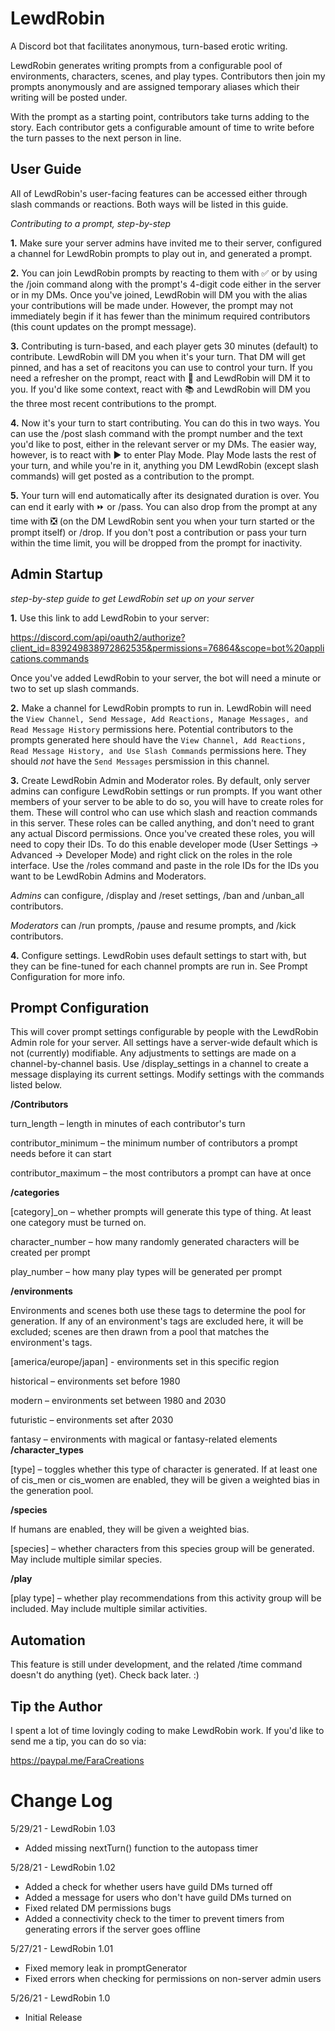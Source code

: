 # LewdRobin
A Discord bot that facilitates anonymous, turn-based erotic writing. 

LewdRobin generates writing prompts from a configurable pool of environments, characters, scenes, and play types. Contributors then join my prompts anonymously and are assigned temporary aliases which their writing will be posted under.

With the prompt as a starting point, contributors take turns adding to the story. Each contributor gets a configurable amount of time to write before the turn passes to the next person in line.

## User Guide
All of LewdRobin's user-facing features can be accessed either through slash commands or reactions. Both ways will be listed in this guide.

*Contributing to a prompt, step-by-step*

**1.**  Make sure your server admins have invited me to their server, configured a channel for LewdRobin prompts to play out in, and generated a prompt.

**2.**  You can join LewdRobin prompts by reacting to them with ✅ or by using the /join command along with the prompt's 4-digit code either in the server or in my DMs. Once you've joined, LewdRobin will DM you with the alias your contributions will be made under. However, the prompt may not immediately begin if it has fewer than the minimum required contributors (this count updates on the prompt message).

**3.**  Contributing is turn-based, and each player gets 30 minutes (default) to contribute. LewdRobin will DM you when it's your turn. That DM will get pinned, and has a set of reacitons you can use to control your turn. If you need a refresher on the prompt, react with 📝 and LewdRobin will DM it to you. If you'd like some context, react with 📚 and LewdRobin will DM you the three most recent contributions to the prompt.

**4.**  Now it's your turn to start contributing. You can do this in two ways. You can use the /post slash command with the prompt number and the text you'd like to post, either in the relevant server or my DMs. The easier way, however, is to react with ▶️ to enter Play Mode. Play Mode lasts the rest of your turn, and while you're in it, anything you DM LewdRobin (except slash commands) will get posted as a contribution to the prompt.

**5.**  Your turn will end automatically after its designated duration is over. You can end it early with ⏩ or /pass. You can also drop from the prompt at any time with ❎ (on the DM LewdRobin sent you when your turn started or the prompt itself) or /drop. If you don't post a contribution or pass your turn within the time limit, you will be dropped from the prompt for inactivity.

## Admin Startup
*step-by-step guide to get LewdRobin set up on your server*

**1.**  Use this link to add LewdRobin to your server:

<https://discord.com/api/oauth2/authorize?client_id=839249838972862535&permissions=76864&scope=bot%20applications.commands>

Once you've added LewdRobin to your server, the bot will need a minute or two to set up slash commands.

**2.**  Make a channel for LewdRobin prompts to run in. LewdRobin will need the `View Channel, Send Message, Add Reactions, Manage Messages, and Read Message History` permissions here. Potential contributors to the prompts generated here should have the `View Channel, Add Reactions, Read Message History, and Use Slash Commands` permissions here. They should *not* have the `Send Messages` persmission in this channel.

**3.**  Create LewdRobin Admin and Moderator roles. By default, only server admins can configure LewdRobin settings or run prompts. If you want other members of your server to be able to do so, you will have to create roles for them. These will control who can use which slash and reaction commands in this server. These roles can be called anything, and don't need to grant any actual Discord permissions. Once you've created these roles, you will need to copy their IDs. To do this enable developer mode (User Settings -> Advanced -> Developer Mode) and right click on the roles in the role interface. Use the /roles command and paste in the role IDs for the IDs you want to be LewdRobin Admins and Moderators.

*Admins* can configure, /display and /reset settings, /ban and /unban_all contributors.

*Moderators* can /run prompts, /pause and resume prompts, and /kick contributors.

**4.**  Configure settings. LewdRobin uses default settings to start with, but they can be fine-tuned for each channel prompts are run in. See Prompt Configuration for more info.

## Prompt Configuration

This will cover prompt settings configurable by people with the LewdRobin Admin role for your server. All settings have a server-wide default which is not (currently) modifiable. Any adjustments to settings are made on a channel-by-channel basis. Use /display_settings in a channel to create a message displaying its current settings. Modify settings with the commands listed below.

**/Contributors**

  turn_length – length in minutes of each contributor's turn
  
  contributor_minimum – the minimum number of contributors a prompt needs before it can start  
  
  contributor_maximum – the most contributors a prompt can have at once
  
**/categories**  

  \[category\]\_on – whether prompts will generate this type of thing. At least one category must be turned on.  

  character_number – how many randomly generated characters will be created per prompt  
  
  play_number – how many play types will be generated per prompt

**/environments**

Environments and scenes both use these tags to determine the pool for generation. If any of an environment's tags are excluded here, it will be excluded; scenes are then drawn from a pool that matches the environment's tags.  

  \[america/europe/japan\] - environments set in this specific region  
  
  historical – environments set before 1980  
  
  modern – environments set between 1980 and 2030  
  
  futuristic – environments set after 2030  
  
  fantasy – environments with magical or fantasy-related elements
**/character_types**  

  \[type\] – toggles whether this type of character is generated. If at least one of cis_men or cis_women are enabled, they will be given a weighted bias in the generation pool.

**/species**

If humans are enabled, they will be given a weighted bias.  

  \[species\] – whether characters from this species group will be generated. May include multiple similar species.

**/play**  

  \[play type\] – whether play recommendations from this activity group will be included. May include multiple similar activities.
  
## Automation

This feature is still under development, and the related /time command doesn't do anything (yet). Check back later. :)

## Tip the Author

I spent a lot of time lovingly coding to make LewdRobin work. If you'd like to send me a tip, you can do so via:

<https://paypal.me/FaraCreations>

# Change Log
5/29/21 - LewdRobin 1.03
 - Added missing nextTurn() function to the autopass timer

5/28/21 - LewdRobin 1.02
 - Added a check for whether users have guild DMs turned off
 - Added a message for users who don't have guild DMs turned on
 - Fixed related DM permissions bugs
 - Added a connectivity check to the timer to prevent timers from generating errors if the server goes offline

5/27/21 - LewdRobin 1.01
 - Fixed memory leak in promptGenerator
 - Fixed errors when checking for permissions on non-server admin users

5/26/21 - LewdRobin 1.0 
 - Initial Release
